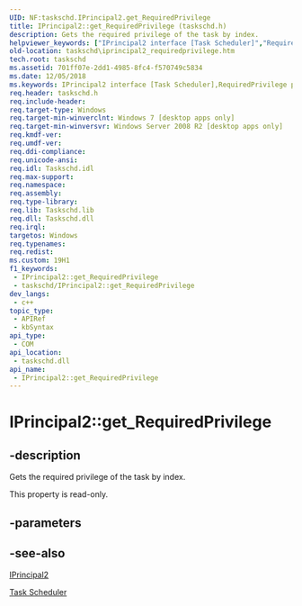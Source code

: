 ```yaml
---
UID: NF:taskschd.IPrincipal2.get_RequiredPrivilege
title: IPrincipal2::get_RequiredPrivilege (taskschd.h)
description: Gets the required privilege of the task by index.
helpviewer_keywords: ["IPrincipal2 interface [Task Scheduler]","RequiredPrivilege property","IPrincipal2.RequiredPrivilege","IPrincipal2.get_RequiredPrivilege","IPrincipal2::RequiredPrivilege","IPrincipal2::get_RequiredPrivilege","RequiredPrivilege property [Task Scheduler]","RequiredPrivilege property [Task Scheduler]","IPrincipal2 interface","get_RequiredPrivilege","taskschd.iprincipal2_requiredprivilege","taskschd/IPrincipal2::RequiredPrivilege","taskschd/IPrincipal2::get_RequiredPrivilege"]
old-location: taskschd\iprincipal2_requiredprivilege.htm
tech.root: taskschd
ms.assetid: 701ff07e-2dd1-4985-8fc4-f570749c5834
ms.date: 12/05/2018
ms.keywords: IPrincipal2 interface [Task Scheduler],RequiredPrivilege property, IPrincipal2.RequiredPrivilege, IPrincipal2.get_RequiredPrivilege, IPrincipal2::RequiredPrivilege, IPrincipal2::get_RequiredPrivilege, RequiredPrivilege property [Task Scheduler], RequiredPrivilege property [Task Scheduler],IPrincipal2 interface, get_RequiredPrivilege, taskschd.iprincipal2_requiredprivilege, taskschd/IPrincipal2::RequiredPrivilege, taskschd/IPrincipal2::get_RequiredPrivilege
req.header: taskschd.h
req.include-header: 
req.target-type: Windows
req.target-min-winverclnt: Windows 7 [desktop apps only]
req.target-min-winversvr: Windows Server 2008 R2 [desktop apps only]
req.kmdf-ver: 
req.umdf-ver: 
req.ddi-compliance: 
req.unicode-ansi: 
req.idl: Taskschd.idl
req.max-support: 
req.namespace: 
req.assembly: 
req.type-library: 
req.lib: Taskschd.lib
req.dll: Taskschd.dll
req.irql: 
targetos: Windows
req.typenames: 
req.redist: 
ms.custom: 19H1
f1_keywords:
 - IPrincipal2::get_RequiredPrivilege
 - taskschd/IPrincipal2::get_RequiredPrivilege
dev_langs:
 - c++
topic_type:
 - APIRef
 - kbSyntax
api_type:
 - COM
api_location:
 - taskschd.dll
api_name:
 - IPrincipal2::get_RequiredPrivilege
---
```


# IPrincipal2::get_RequiredPrivilege


## -description

Gets the required privilege of the task by index.

This property is read-only.

## -parameters

## -see-also

<a href="/windows/desktop/api/taskschd/nn-taskschd-iprincipal2">IPrincipal2</a>



<a href="/windows/desktop/TaskSchd/task-scheduler-start-page">Task Scheduler</a>

